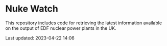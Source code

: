 # Nuke Watch

This repository includes code for retrieving the latest information available on the output of EDF nuclear power plants in the UK.

Last updated: 2023-04-22 14:06